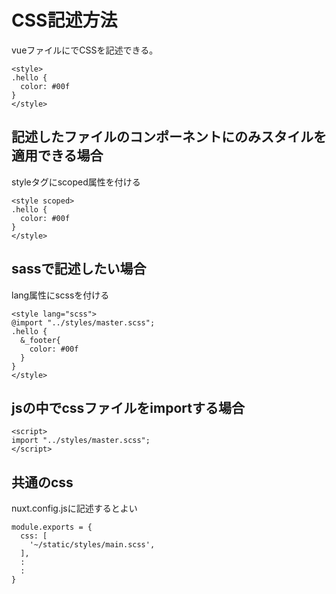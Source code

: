 # CSS記述方法
vueファイルに<style></style>でCSSを記述できる。
```
<style>
.hello {
  color: #00f
}
</style>
```

## 記述したファイルのコンポーネントにのみスタイルを適用できる場合
styleタグにscoped属性を付ける
```
<style scoped>
.hello {
  color: #00f
}
</style>
```

## sassで記述したい場合
lang属性にscssを付ける
```
<style lang="scss">
@import "../styles/master.scss";
.hello {
  &_footer{
    color: #00f
  }
}
</style>
```

## jsの中でcssファイルをimportする場合
```
<script>
import "../styles/master.scss";
</script>
```

## 共通のcss
nuxt.config.jsに記述するとよい
```
module.exports = {
  css: [
    '~/static/styles/main.scss',
  ],
  :
  :
}
```